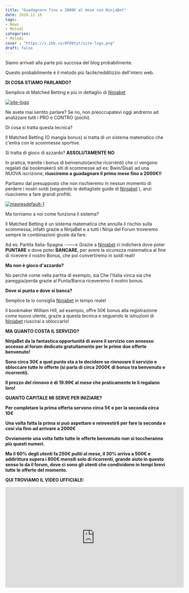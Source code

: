 ```yaml
---
title: "Guadagnare fino a 2000€ al mese con NinjaBet"
date: 2018-12-16
tags:
- News
- Metodi
categories:
- Metodi
cover : "https://i.ibb.co/0F08tyt/site-logo.png"
draft: false
---
```


Siamo arrivati alla parte più succosa del blog probabilmente.

Questo probabilmente è il metodo più facile/redditizzio dell'intero web.

<strong>DI COSA STIAMO PARLANDO?</strong>

Semplice di Matched Betting e più in dettaglio di <a href="https://www.ninjabet.it/74323/aff">Ninjabet</a>

<a href="https://i.ibb.co/0F08tyt/site-logo.png"><img src="https://www.ninjabet.it/74323/aff" alt="site-logo" border="0"></a>

Ne avete mai sentito parlare? Se no, non preoccupatevi oggi andremo ad analizzare tutti i PRO e CONTRO (pochi).

Di cosa si tratta questa tecnica?

Il Matched Betting (O mangia bonus) si tratta di un sistema matematico che c'entra con le scommesse sportive.

Si tratta di gioco di azzardo? <strong>ASSOLUTAMENTE NO</strong>

In pratica, tramite i bonus di benvenuto(anche ricorrenti) che ci vengono regalati dai bookmaker(i siti di scommesse ad es: Bwin/Sisal) ad una NUOVA iscrizione, <strong>riusciremo a guadagnare il primo mese fino a 2000€!!</strong>

Partiamo dal presupposto che non rischieremo in nessun momento di perdere i nostri soldi (seguendo le dettagliate guide di <a href="https://www.ninjabet.it/74323/aff">Ninjabet</a> ), anzi riusciremo a fare grandi profitti.

<a href="https://i.ibb.co/7pbGCxG/maxresdefault-1.jpg"><img src="https://www.ninjabet.it/74323/aff" alt="maxresdefault-1" border="0"></a>

Ma torniamo a noi come funziona il sistema? 

Il Matched Betting è un sistema matematica che annulla il rischio sulla scommessa, infatti grazie a NinjaBet e a tutti i Ninja del Forum troveremo sempre le combinazioni giuste da fare.

Ad es: Partita Italia-Spagna ----> Grazie a <a href="https://www.ninjabet.it/74323/aff">Ninjabet</a> ci indicherà dove poter <strong>PUNTARE</strong> e dove poter <strong>BANCARE</strong>, per avere la sicurezza matematica al fine di ricevere il nostro Bonus, che poi convertiremo in soldi reali!

<strong>Ma non è gioco d'azzardo?</strong>

No perchè come nella partita di esempio, sia Che l'Italia vinca sia che pareggia/perda grazie al Punta/Banca riceveremo il nostro bonus.

<strong> Dove si punta e dove si banca? </strong>

Semplice te lo consiglia <a href="https://www.ninjabet.it/74323/aff">Ninjabet</a> in tempo reale!

Il bookmaker William Hill, ad esempio, offre 50€ bonus alla registrazione come nuovo utente, grazie a questa tecnica e seguendo le istruzioni di <a href="https://www.ninjabet.it/74323/aff">Ninjabet</a> riuscirai a sbloccarlo!

<strong> MA QUANTO COSTA IL SERVIZIO? <strong>

NinjaBet da la fantastica opportunità di avere il servizio con annesso accesso al forum dedicato gratuitamente per le prime due offerte benvenuto!

Sono circa 30€ a quel punto sta a te decidere se rinnovare il servizio e sbloccare tutte le offerte (si parla di circa 2000€ di bonus tra benvenuto e ricorrenti).

Il prezzo del rinnovo è di 19.99€ al mese che praticamente te li regalano loro!

<strong> QUANTO CAPITALE MI SERVE PER INIZIARE? </strong>

Per completare la prima offerta servono circa 5€ e per la seconda circa 10€

Una volta fatta la prima si può aspettare e reinvestirli per fare la seconda e cosi via fino ad arrivare a 2000€ 

Ovviamente una volta fatte tutte le offerte benvenuto non si toccheranno più questi numeri.

Ma il 60% degli utenti fa 250€ puliti al mese, il 30% arriva a 500€ e addirittura supera i 800€ mensili solo di ricorrenti, grande aiuto in questo senso lo da il forum, dove ci sono gli utenti che condividono in tempi brevi tutte le offerte del momento.

QUI TROVIAMO IL VIDEO UFFICIALE:

<iframe width="560" height="315" src="https://www.youtube.com/embed/tcvlrPFBUY4" frameborder="0" allow="accelerometer; autoplay; encrypted-media; gyroscope; picture-in-picture" allowfullscreen></iframe>


